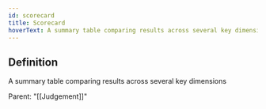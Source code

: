 ```yaml
---
id: scorecard
title: Scorecard
hoverText: A summary table comparing results across several key dimensions
---
```

## Definition
A summary table comparing results across several key dimensions

Parent: "[[Judgement]]"